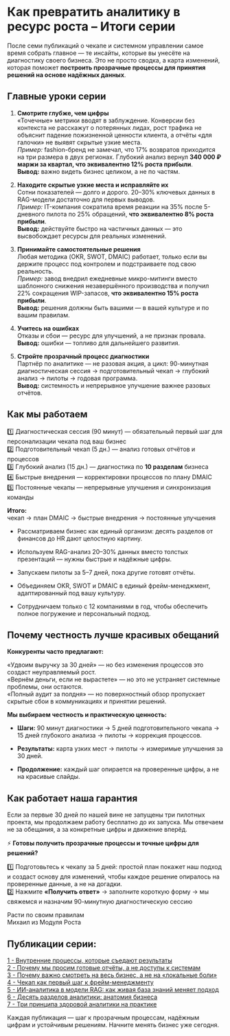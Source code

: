# Как превратить аналитику в ресурс роста – Итоги серии

После семи публикаций о чекапе и системном управлении самое время собрать главное — те инсайты, которые вы унесёте на диагностику своего бизнеса. Это не просто сводка, а карта изменений, которая поможет **построить прозрачные процессы для принятия решений на основе надёжных данных**.

## Главные уроки серии

1. **Смотрите глубже, чем цифры**  
    «Точечные» метрики вводят в заблуждение. Конверсии без контекста не расскажут о потерянных лидах, рост трафика не объяснит падение пожизненной ценности клиента, а отчёты «для галочки» не выявят скрытые узкие места.  
    _Пример:_ fashion-бренд не замечал, что 17% возвратов приходится на три размера в двух регионах. Глубокий анализ вернул **340 000 ₽ маржи за квартал, что эквивалентно 12% роста прибыли**.  
    **Вывод:** важно видеть бизнес целиком, а не по частям.
    
2. **Находите скрытые узкие места и исправляйте их**  
    Сотни показателей — долго и дорого. 20–30% ключевых данных в RAG-модели достаточно для первых выводов.  
    _Пример:_ IT-компания сократила время реакции на 35% после 5-дневного пилота по 25% обращений, **что эквивалентно 8% роста прибыли**.  
    **Вывод:** действуйте быстро на частичных данных — это высвобождает ресурсы для реальных изменений.
    
3. **Принимайте самостоятельные решения**  
    Любая методика (OKR, SWOT, DMAIC) работает, только если вы держите процесс под контролем и подстраиваете под свою реальность.  
    _Пример:_ завод внедрил ежедневные микро-митинги вместо шаблонного снижения незавершённого производства и получил 22% сокращения WIP-запасов, **что эквивалентно 15% роста прибыли**.  
    **Вывод:** решения должны быть вашими — в вашей культуре и по вашим правилам.
    
4. **Учитесь на ошибках**  
    Отказы и сбои — ресурс для улучшений, а не признак провала.  
    **Вывод:** ошибки — топливо для дальнейшего развития.
    
5. **Стройте прозрачный процесс диагностики**  
    Партнёр по аналитике — не разовая акция, а цикл: 90-минутная диагностическая сессия → подготовительный чекап → глубокий анализ → пилоты → годовая программа.  
    **Вывод:** системность и непрерывное улучшение важнее разовых отчётов.
    

## Как мы работаем

1️⃣ Диагностическая сессия (90 минут) — обязательный первый шаг для персонализации чекапа под ваш бизнес  
2️⃣ Подготовительный чекап (5 дн.) — анализ готовых отчётов и процессов  
3️⃣ Глубокий анализ (15 дн.) — диагностика по **10 разделам** бизнеса  
4️⃣ Быстрые внедрения — корректировки процессов по плану DMAIC  
5️⃣ Постоянные чекапы — непрерывные улучшения и синхронизация команды

**Итого:**  
чекап → план DMAIC → быстрые внедрения → постоянные улучшения

- Рассматриваем бизнес как единый организм: десять разделов от финансов до HR дают целостную картину.
    
- Используем RAG-анализ 20–30% данных вместо толстых презентаций — нужны быстрые и надёжные цифры.
    
- Запускаем пилоты за 5–7 дней, пока другие готовят отчёты.
    
- Объединяем OKR, SWOT и DMAIC в единый фрейм-менеджмент, адаптированный под вашу культуру.
    
- Сотрудничаем только с 12 компаниями в год, чтобы обеспечить полное погружение и персональный подход.
    

## **Почему честность лучше красивых обещаний**

**Конкуренты часто предлагают:**

«Удвоим выручку за 30 дней» — но без изменения процессов это создаст неуправляемый рост.  
«Вернём деньги, если не вырастете» — но это не устраняет системные проблемы, они остаются.  
«Полный аудит за полдня» — но поверхностный обзор пропускает скрытые сбои в коммуникациях и принятии решений.

**Мы выбираем честность и практическую ценность:**

- **Шаги:** 90 минут диагностики → 5 дней подготовительного чекапа → 15 дней глубокого анализа → пилоты → коррекция процессов.
    
- **Результаты:** карта узких мест → пилоты → измеримые улучшения за 30 дней.
    
- **Продолжение:** каждый шаг опирается на проверенные цифры, а не на красивые слайды.
    

## **Как работает наша гарантия**

Если за первые 30 дней по нашей вине не запущены три пилотных проекта, мы продолжаем работу бесплатно до их запуска. Мы отвечаем не за обещания, а за конкретные цифры и движение вперёд.

⚡️ **Готовы получить прозрачные процессы и точные цифры для решений?**

1️⃣ Подготовьтесь к чекапу за 5 дней: простой план покажет наш подход и создаст основу для изменений, чтобы каждое решение опиралось на проверенные данные, а не на догадки.  
2️⃣ Нажмите **«Получить ответ»** → заполните короткую форму → мы свяжемся и назначим 90-минутную диагностическую сессию

Расти по своим правилам  
Михаил из Модуля Роста

## Публикации серии:

[1 - Внутренние процессы, которые съедают результаты](/checkup/prep/01-hidden-problems-blocking-growth) <br>
[2 - Почему мы просим готовые отчёты, а не доступы к системам](/checkup/prep/02-why-we-request-ready-reports-not-system-access) <br>
[3 - Почему важно смотреть на весь бизнес, а не на «локальные боли»](/checkup/prep/03-system-diagnostics-vs-one-time-solutions) <br>
[4 - Чекап как первый шаг к фрейм-менеджменту](/checkup/prep/04-checkup-for-data-driven-decisions) <br>
[5 - ИИ-аналитика в модели RAG: как живая база знаний меняет подход](/checkup/prep/05-ai-analytics-rag-management) <br>
[6 - Десять разделов аналитики: анатомия бизнеса](/checkup/prep/06-10-diagnostic-sections) <br>
[7 - Три принципа здоровой аналитики на практике](/checkup/prep/07-three-reliable-analytics-principles) <br>    

Каждая публикация — шаг к прозрачным процессам, надёжным цифрам и устойчивым решениям. Начните менять бизнес уже сегодня.
